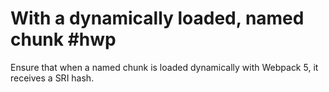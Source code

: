 # With a dynamically loaded, named chunk #hwp

Ensure that when a named chunk is loaded dynamically with Webpack 5,
it receives a SRI hash.
